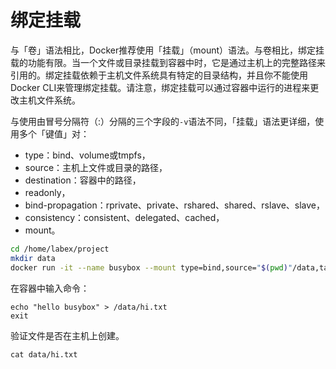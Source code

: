 # 绑定挂载

与「卷」语法相比，Docker推荐使用「挂载」（mount）语法。与卷相比，绑定挂载的功能有限。当一个文件或目录挂载到容器中时，它是通过主机上的完整路径来引用的。绑定挂载依赖于主机文件系统具有特定的目录结构，并且你不能使用Docker CLI来管理绑定挂载。请注意，绑定挂载可以通过容器中运行的进程来更改主机文件系统。

与使用由冒号分隔符（:）分隔的三个字段的`-v`语法不同，「挂载」语法更详细，使用多个「键值」对：

- type：bind、volume或tmpfs，
- source：主机上文件或目录的路径，
- destination：容器中的路径，
- readonly，
- bind-propagation：rprivate、private、rshared、shared、rslave、slave，
- consistency：consistent、delegated、cached，
- mount。

```bash
cd /home/labex/project
mkdir data
docker run -it --name busybox --mount type=bind,source="$(pwd)"/data,target=/data busybox sh
```

在容器中输入命令：

```
echo "hello busybox" > /data/hi.txt
exit
```

验证文件是否在主机上创建。

```
cat data/hi.txt
```
